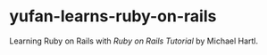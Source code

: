 # yufan-learns-ruby-on-rails
Learning Ruby on Rails with *Ruby on Rails Tutorial* by Michael Hartl.

